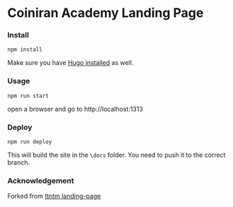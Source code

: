 # Coiniran Academy Landing Page


### Install
```
npm install
```

Make sure you have [Hugo installed](https://gohugo.io/getting-started/installing/#homebrew-macos) as well.

### Usage
```
npm run start
```

open a browser and go to http://localhost:1313

### Deploy
```
npm run deploy
```

This will build the site in the `\docs` folder. You need to push it to the correct branch.

### Acknowledgement

Forked from [ttntm landing-page](https://github.com/ttntm/11ty-landing-page)
